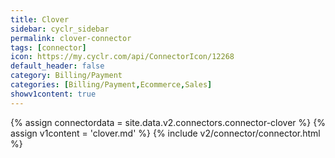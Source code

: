 ```yaml
---
title: Clover
sidebar: cyclr_sidebar
permalink: clover-connector
tags: [connector]
icon: https://my.cyclr.com/api/ConnectorIcon/12268
default_header: false
category: Billing/Payment
categories: [Billing/Payment,Ecommerce,Sales]
showv1content: true
---
```

{% assign connectordata = site.data.v2.connectors.connector-clover %}
{% assign v1content = 'clover.md' %}
{% include v2/connector/connector.html %}	